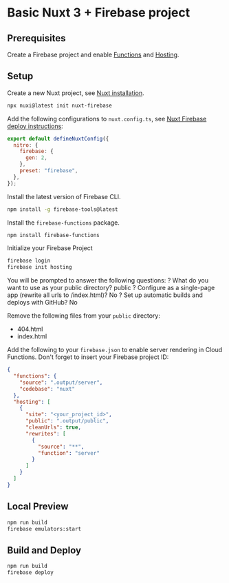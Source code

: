 # Basic Nuxt 3 + Firebase project

## Prerequisites

Create a Firebase project and enable [Functions](https://firebase.google.com/docs/functions) and [Hosting](https://firebase.google.com/docs/hosting).

## Setup

Create a new Nuxt project, see [Nuxt installation](https://nuxt.com/docs/getting-started/installation).

```bash
npx nuxi@latest init nuxt-firebase
```

Add the following configurations to `nuxt.config.ts`, see [Nuxt Firebase deploy instructions](https://nuxt.com/deploy/firebase):

```javascript
export default defineNuxtConfig({
  nitro: {
    firebase: {
      gen: 2,
    },
    preset: "firebase",
  },
});
```

Install the latest version of Firebase CLI.

```bash
npm install -g firebase-tools@latest
```

Install the `firebase-functions` package.

```bash
npm install firebase-functions
```

Initialize your Firebase Project

```bash
firebase login
firebase init hosting
```

You will be prompted to answer the following questions:
? What do you want to use as your public directory? public
? Configure as a single-page app (rewrite all urls to /index.html)? No
? Set up automatic builds and deploys with GitHub? No

Remove the following files from your `public` directory:

- 404.html
- index.html

Add the following to your `firebase.json` to enable server rendering in Cloud Functions. Don't forget to insert your Firebase project ID:

```json
{
  "functions": {
    "source": ".output/server",
    "codebase": "nuxt"
  },
  "hosting": [
    {
      "site": "<your_project_id>",
      "public": ".output/public",
      "cleanUrls": true,
      "rewrites": [
        {
          "source": "**",
          "function": "server"
        }
      ]
    }
  ]
}
```

## Local Preview

```bash
npm run build
firebase emulators:start
```

## Build and Deploy

```bash
npm run build
firebase deploy
```
